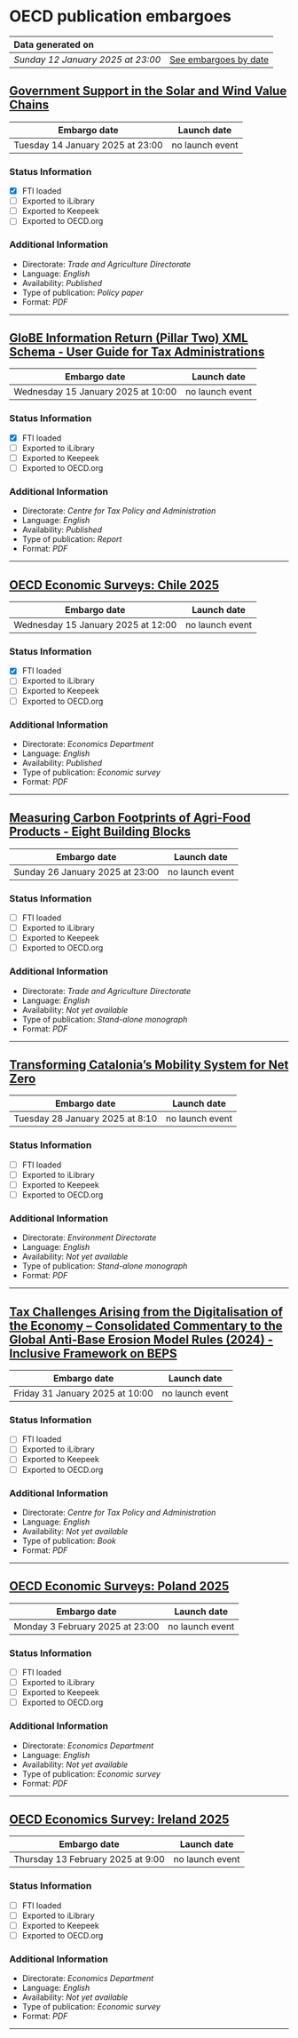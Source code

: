 # OECD publication embargoes

Data generated on | |
|:-----|------:|
| *Sunday 12 January 2025 at 23:00* | [See embargoes by date](embargoes-by-date.md) |

## [Government Support in the Solar and Wind Value Chains](https://doi.org/10.1787/d82881fd-en)

Embargo date | Launch date
-------------|:------------:
Tuesday 14 January 2025 at 23:00 | no launch event

### Status Information

- [x] FTI loaded 
- [ ] Exported to iLibrary
- [ ] Exported to Keepeek
- [ ] Exported to OECD.org

### Additional Information

* Directorate: *Trade and Agriculture Directorate*
* Language: *English*
* Availability: *Published*
* Type of publication: *Policy paper*
* Format: *PDF*

------

## [GloBE Information Return (Pillar Two) XML Schema - User Guide for Tax Administrations](https://doi.org/10.1787/c594935a-en)

Embargo date | Launch date
-------------|:------------:
Wednesday 15 January 2025 at 10:00 | no launch event

### Status Information

- [x] FTI loaded 
- [ ] Exported to iLibrary
- [ ] Exported to Keepeek
- [ ] Exported to OECD.org

### Additional Information

* Directorate: *Centre for Tax Policy and Administration*
* Language: *English*
* Availability: *Published*
* Type of publication: *Report*
* Format: *PDF*

------

## [OECD Economic Surveys: Chile 2025](https://doi.org/10.1787/efad96ce-en)

Embargo date | Launch date
-------------|:------------:
Wednesday 15 January 2025 at 12:00 | no launch event

### Status Information

- [x] FTI loaded 
- [ ] Exported to iLibrary
- [ ] Exported to Keepeek
- [ ] Exported to OECD.org

### Additional Information

* Directorate: *Economics Department*
* Language: *English*
* Availability: *Published*
* Type of publication: *Economic survey*
* Format: *PDF*

------

## [Measuring Carbon Footprints of Agri-Food Products - Eight Building Blocks](https://doi.org/10.1787/8eb75706-en)

Embargo date | Launch date
-------------|:------------:
Sunday 26 January 2025 at 23:00 | no launch event

### Status Information

- [ ] FTI loaded
- [ ] Exported to iLibrary
- [ ] Exported to Keepeek
- [ ] Exported to OECD.org

### Additional Information

* Directorate: *Trade and Agriculture Directorate*
* Language: *English*
* Availability: *Not yet available*
* Type of publication: *Stand-alone monograph*
* Format: *PDF*

------

## [Transforming Catalonia’s Mobility System for Net Zero](https://doi.org/10.1787/1cac3681-en)

Embargo date | Launch date
-------------|:------------:
Tuesday 28 January 2025 at 8:10 | no launch event

### Status Information

- [ ] FTI loaded
- [ ] Exported to iLibrary
- [ ] Exported to Keepeek
- [ ] Exported to OECD.org

### Additional Information

* Directorate: *Environment Directorate*
* Language: *English*
* Availability: *Not yet available*
* Type of publication: *Stand-alone monograph*
* Format: *PDF*

------

## [Tax Challenges Arising from the Digitalisation of the Economy – Consolidated Commentary to the Global Anti-Base Erosion Model Rules (2024) - Inclusive Framework on BEPS](https://doi.org/10.1787/a551b351-en)

Embargo date | Launch date
-------------|:------------:
Friday 31 January 2025 at 10:00 | no launch event

### Status Information

- [ ] FTI loaded
- [ ] Exported to iLibrary
- [ ] Exported to Keepeek
- [ ] Exported to OECD.org

### Additional Information

* Directorate: *Centre for Tax Policy and Administration*
* Language: *English*
* Availability: *Not yet available*
* Type of publication: *Book*
* Format: *PDF*

------

## [OECD Economic Surveys: Poland 2025](https://doi.org/10.1787/483d3bb9-en)

Embargo date | Launch date
-------------|:------------:
Monday 3 February 2025 at 23:00 | no launch event

### Status Information

- [ ] FTI loaded
- [ ] Exported to iLibrary
- [ ] Exported to Keepeek
- [ ] Exported to OECD.org

### Additional Information

* Directorate: *Economics Department*
* Language: *English*
* Availability: *Not yet available*
* Type of publication: *Economic survey*
* Format: *PDF*

------

## [OECD Economics Survey: Ireland 2025](https://doi.org/10.1787/9a368560-en)

Embargo date | Launch date
-------------|:------------:
Thursday 13 February 2025 at 9:00 | no launch event

### Status Information

- [ ] FTI loaded
- [ ] Exported to iLibrary
- [ ] Exported to Keepeek
- [ ] Exported to OECD.org

### Additional Information

* Directorate: *Economics Department*
* Language: *English*
* Availability: *Not yet available*
* Type of publication: *Economic survey*
* Format: *PDF*

------